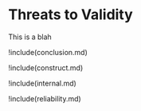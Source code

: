 # Threats to Validity
This is a blah

!include(conclusion.md)

!include(construct.md)

!include(internal.md)

!include(reliability.md)